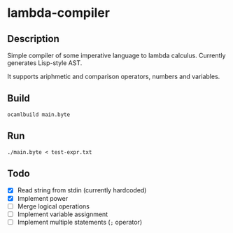 # lambda-compiler

## Description

Simple compiler of some imperative language to lambda calculus. Currently generates Lisp-style AST.

It supports ariphmetic and comparison operators, numbers and variables.

## Build

    ocamlbuild main.byte

## Run

    ./main.byte < test-expr.txt

## Todo

- [x] Read string from stdin (currently hardcoded)
- [x] Implement power
- [ ] Merge logical operations
- [ ] Implement variable assignment
- [ ] Implement multiple statements (``;`` operator)
